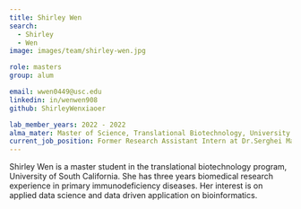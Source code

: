 ```yaml
---
title: Shirley Wen
search:
  - Shirley 
  - Wen
image: images/team/shirley-wen.jpg

role: masters
group: alum

email: wwen0449@usc.edu
linkedin: in/wenwen908
github: ShirleyWenxiaoer

lab_member_years: 2022 - 2022
alma_mater: Master of Science, Translational Biotechnology, University of California, Los Angeles 
current_job_position: Former Research Assistant Intern at Dr.Serghei Mangul's lab at the USC School of Pharmacy 
---
```


Shirley Wen is a master student in the translational biotechnology program, University of South California. She has three years biomedical research experience in primary immunodeficiency diseases. Her interest is on applied data science and data driven application on bioinformatics.
